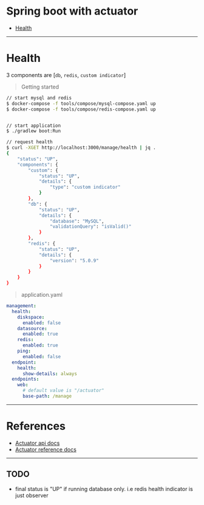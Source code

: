 # Spring boot with actuator  

- [Health](#Health)  

---  

# Health  

3 components are [`db`, `redis`, `custom indicator`]  

> Getting started  

```bash
// start mysql and redis
$ docker-compose -f tools/compose/mysql-compose.yaml up
$ docker-compose -f tools/compose/redis-compose.yaml up


// start application
$ ./gradlew boot:Run

// request health
$ curl -XGET http://localhost:3000/manage/health | jq .
{
    "status": "UP",
    "components": {
        "custom": {
            "status": "UP",
            "details": {
                "type": "custom indicator"
            }
        },
        "db": {
            "status": "UP",
            "details": {
                "database": "MySQL",
                "validationQuery": "isValid()"
            }
        },
        "redis": {
            "status": "UP",
            "details": {
                "version": "5.0.9"
            }
        }
    }
}
```  



> application.yaml  

```yaml
management:
  health:
    diskspace:
      enabled: false
    datasource:
      enabled: true
    redis:
      enabled: true
    ping:
      enabled: false
  endpoint:
    health:
      show-details: always
  endpoints:
    web:
      # default value is "/actuator"
      base-path: /manage
```  






---  

# References  

- [Actuator api docs](https://docs.spring.io/spring-boot/docs/current/actuator-api/html/)  
- [Actuator reference docs](https://docs.spring.io/spring-boot/docs/current/reference/html/production-ready-features.html)

---

## TODO  

- final status is "UP" if running database only. i.e redis health indicator is just observer  

